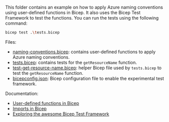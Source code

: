This folder contains an example on how to apply Azure naming conventions using user-defined functions in Bicep. It also uses the Bicep Test Framework to test the functions. You can run the tests using the following command:

```bash
bicep test .\tests.bicep
```

Files:
- [naming-conventions.bicep](./naming-conventions.bicep): contains user-defined functions to apply Azure naming conventions.
- [tests.bicep](./tests.bicep): contains tests for the `getResourceName` function.
- [test-get-resource-name.bicep](./test-get-resource-name.bicep): helper Bicep file used by `tests.bicep` to test the `getResourceName` function.
- [bicepconfig.json](./bicepconfig.json): Bicep configuration file to enable the experimental test framework.

Documentation:
- [User-defined functions in Bicep](https://learn.microsoft.com/en-us/azure/azure-resource-manager/bicep/user-defined-functions)
- [Imports in Bicep](https://learn.microsoft.com/en-us/azure/azure-resource-manager/bicep/bicep-import)
- [Exploring the awesome Bicep Test Framework](https://rios.engineer/exploring-the-bicep-test-framework-%F0%9F%A7%AA/)